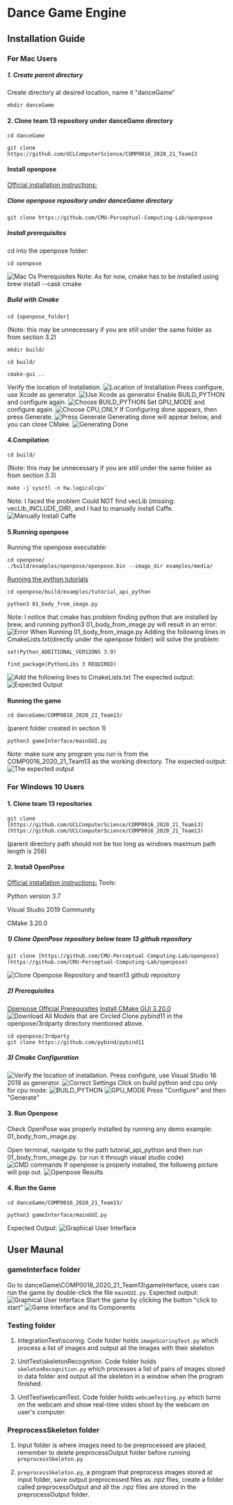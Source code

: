 # Dance Game Engine
## Installation Guide
### For Mac Users
#####  1. Create parent directory
Create directory at desired location, name it "danceGame"

    mkdir danceGame
####  2. Clone team 13 repository under danceGame directory

    cd danceGame

    git clone https://github.com/UCLComputerScience/COMP0016_2020_21_Team13
#### Install openpose
[Official installation instructions: ](https://github.com/CMU-Perceptual-Computing-Lab/openpose/blob/master/doc/installation/0_index.md)
##### Clone openpose repository under danceGame directory

    git clone https://github.com/CMU-Perceptual-Computing-Lab/openpose
##### Install prerequisites
cd into the openpose folder:

    cd openpose
![Mac Os Prerequisites](https://imgur.com/xc9vGWJ)
Note: As for now, cmake has to be installed using brew install --cask cmake
##### Build with Cmake

    cd {openpose_folder}
   (Note: this may be unnecessary if you are still under the same folder as from section 3.2)
   

    mkdir build/

    cd build/
    
    cmake-gui ..
   Verify the location of installation.
   ![Location of Installation](%5BImgur%5D%28https://i.imgur.com/SlFD9hc.png%29)
   Press configure, use Xcode as generator.
   ![Use Xcode as generator](%5BImgur%5D%28https://i.imgur.com/VmSoA6v.png%29)
   Enable BUILD_PYTHON and configure again.
   ![Choose BUILD_PYTHON](%28https://i.imgur.com/Y8KHzBt.png%29)
   Set GPU_MODE and configure again.
   ![Choose CPU_ONLY](https://imgur.com/Y8KHzBt)
   If Configuring done appears, then press Generate.
   ![Press Generate](https://imgur.com/wctHyAG)
   Generating done will appear below, and you can close CMake.
   ![Generating Done](https://imgur.com/y2L7CuA)
#### 4.Compilation

    cd build/
   (Note: this may be unnecessary if you are still under the same folder as from section 3.3)
   

    make -j`sysctl -n hw.logicalcpu`
   Note: I faced the problem Could NOT find vecLib (missing: vecLib_INCLUDE_DIR), and I had to manually install Caffe.
   ![Manually Install Caffe](https://imgur.com/YZAsXsG)
  #### 5.Running openpose
  Running the openpose executable:
  

      
    cd openpose/
    ./build/examples/openpose/openpose.bin --image_dir examples/media/
   

   [Running the python tutorials](https://github.com/CMU-Perceptual-Computing-Lab/openpose/blob/master/doc/03_python_api.md)

    cd openpose/build/examples/tutorial_api_python

    python3 01_body_from_image.py
Note: I notice that cmake has problem finding python that are installed by brew, and running python3 01_body_from_image.py will result in an error:
![Error When Running 01_body_from_image.py](https://imgur.com/G4adobX)
Adding the following lines in CmakeLists.txt(directly under the openpose folder) will solve the problem:

    set(Python_ADDITIONAL_VERSIONS 3.9)
    
    find_package(PythonLibs 3 REQUIRED)
![Add the following lines to CmakeLists.txt](https://imgur.com/H3MaCMD)
The expected output:
![Expected Output](https://imgur.com/9C4V8Qg)
#### Running the game

    cd danceGame/COMP0016_2020_21_Team13/
(parent folder created in section 1)

    python3 gameInterface/mainGUI.py
   Note: make sure any program you run is from the COMP0016_2020_21_Team13 as the working directory.
   The expected output:
   ![The expected output](https://imgur.com/Z6O7DZW)
### For Windows 10 Users
#### 1. Clone team 13 repositories

    git clone [https://github.com/UCLComputerScience/COMP0016_2020_21_Team13](https://github.com/UCLComputerScience/COMP0016_2020_21_Team13)

(parent directory path should not be too long as windows maximum path length is 256)
#### 2. Install OpenPose
[Official installation instructions:](https://github.com/CMU-Perceptual-Computing-Lab/openpose/blob/master/doc/installation/0_index.md)
Tools:

Python version 3.7

Visual Studio 2019 Community

CMake 3.20.0
#####  1) Clone OpenPose repository below team 13 github repository

    git clone [https://github.com/CMU-Perceptual-Computing-Lab/openpose](https://github.com/CMU-Perceptual-Computing-Lab/openpose)
![Clone Openpose Repository and team13 github repository](https://imgur.com/xd9qkrv)
##### 2) Prerequisites
[Openpose Official Prerequisites](https://github.com/CMU-Perceptual-Computing-Lab/openpose/blob/master/doc/installation/1_prerequisites.md)
[Install CMake GUI 3.20.0](https://cmake.org/download/)
![Download All Models that are Circled](https://imgur.com/wiM4yaP)
Clone pybind11 in the openpose/3rdparty directory mentioned above.

    cd openpose/3rdparty
    git clone https://github.com/pybind/pybind11
##### 3) Cmake Configuration
![Verify the location of installation.](https://imgur.com/davRtA5)
Press configure, use Visual Studio 16 2019 as generator.
![Correct Settings](https://imgur.com/q8oKEp3)
Click on build python and cpu only for cpu mode:
![BUILD_PYTHON](https://imgur.com/fA4cP46)
![GPU_MODE](https://imgur.com/BqWUCNd)
Press "Configure" and then "Generate"
#### 3. Run Openpose
Check OpenPose was properly installed by running any demo example: 01_body_from_image.py.

Open terminal, navigate to the path tutorial_api_python and then run 01_body_from_image.py. (or run it through visual studio code)
![CMD commands](https://imgur.com/P76teCe)
If openpose is properly installed, the following picture will pop out.
![Openpose Results](https://imgur.com/qt7xxP6)
#### 4. Run the Game

    cd danceGame/COMP0016_2020_21_Team13/
    
    python3 gameInterface/mainGUI.py
Expected Output:
![Graphical User Interface](https://imgur.com/mFG3WWl)

## User Maunal
### gameInterface folder
Go to danceGame\COMP0016_2020_21_Team13\gameInterface, users can run the game by double-click the file `mainGUI.py`. Expected output:
![Graphical User Interface](https://imgur.com/mFG3WWl)
Start the game by clicking the button "click to start"
![Game Interface and its Components](https://imgur.com/wRjciy7)
### Testing folder

1. IntegrationTest\scoring. Code folder holds `imageScoringTest.py` which process a list of images and output all the images with their skeleton

2. UnitTest\skeletonRecognition. Code folder holds `skeletonRecognition.py` which processes a list of pairs of images stored in data folder and output all the skeleton in a window when the program finished.

3. UnitTest\webcamTest. Code folder holds `webcamTesting.py` which turns on the webcam and show real-time video shoot by the webcam on user's computer.
###  PreprocessSkeleton folder

1. Input folder is where images need to be preprocessed are placed, remember to delete preprocessOutput folder before running `preprocessSkeleton.py`

2. `preprocessSkeleton.py`, a program that preprocess images stored at input folder, save output preprocessed files as .npz flies, create a folder called preprocessOutput and all the .npz files are stored in the preprocessOutput folder.



